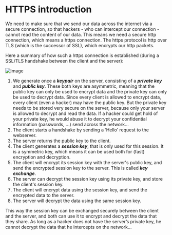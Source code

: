 # HTTPS introduction

We need to make sure that we send our data across the internet via a secure connection, so that hackers - who can intercept our connection - cannot read the content of our data. This means we need a secure http connection, which means a https connection.  The https protocol is http over TLS (which is the successor of SSL), which encrypts our http packets.

Here a summary of how such a https connection is established (during a SSL/TLS handshake between the client and the server):

![image](https://github.com/bartbutenaers/Node-RED-security-basics/assets/14224149/d5f2c020-0816-4037-a73a-5e3b6ed41681)
 
1. We generate once a ***keypair*** on the server, consisting of a ***private key*** and ***public key***.  These both keys are asymmetric, meaning that the public key can only be used to encrypt data and the private key can only be used to decrypt data.  Since every client is allowed to encrypt data, every client (even a hacker) may have the public key.  But the private key needs to be stored very secure on the server, because only your server is allowed to decrypt and read the data.  If a hacker could get hold of your private key, he would abuse it to decrypt your confidential information (passwords, ...) send across the network…
2. The client starts a handshake by sending a ‘Hello’ request to the webserver.
3. The server returns the public key to the client.
4. The client generates a ***session key***, that is only used for this session.  It is a symmetric key, which means it can be used both for (fast) encryption and decryption.
5. The client will encrypt its session key with the server's public key, and send the encrypted session key to the server.  This is called ***key exchange***.
6. The server can decrypt the session key using its private key, and store the client's session key.
7. The client will encrypt data using the session key, and send the encrypted data to the server.
8. The server will decrypt the data using the same session key.

This way the session key can be exchanged securely between the client and the server, and both can use it to encrypt and decrypt the data that they share.  As long as a hacker does not have the server’s private key, he cannot decrypt the data that he intercepts on the network...
